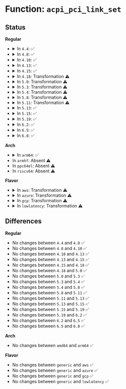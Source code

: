 # Function: <code>acpi_pci_link_set</code>

## Status
<b>Regular</b>
<ul>
<li>
<details>
<summary>In <code>4.4</code>: ✅</summary>

```c
int acpi_pci_link_set(struct acpi_pci_link *link, int irq);
```

**Collision:** Unique Static

**Inline:** No

**Transformation:** False

**Instances:**

```
In drivers/acpi/pci_link.c (ffffffff8148675c)
Location: drivers/acpi/pci_link.c:290
Inline: False
Direct callers:
  - drivers/acpi/pci_link.c:irqrouter_resume
  - drivers/acpi/pci_link.c:acpi_pci_link_allocate_irq
  - drivers/acpi/pci_link.c:acpi_pci_link_allocate_irq
```
**Symbols:**

```
ffffffff8148675c-ffffffff81486973: acpi_pci_link_set (STB_LOCAL)
```
</details>
</li>
<li>
<details>
<summary>In <code>4.8</code>: ✅</summary>

```c
int acpi_pci_link_set(struct acpi_pci_link *link, int irq);
```

**Collision:** Unique Static

**Inline:** No

**Transformation:** False

**Instances:**

```
In drivers/acpi/pci_link.c (ffffffff814d55f9)
Location: drivers/acpi/pci_link.c:291
Inline: False
Direct callers:
  - drivers/acpi/pci_link.c:irqrouter_resume
  - drivers/acpi/pci_link.c:acpi_pci_link_allocate_irq
  - drivers/acpi/pci_link.c:acpi_pci_link_allocate_irq
```
**Symbols:**

```
ffffffff814d55f9-ffffffff814d5809: acpi_pci_link_set (STB_LOCAL)
```
</details>
</li>
<li>
<details>
<summary>In <code>4.10</code>: ✅</summary>

```c
int acpi_pci_link_set(struct acpi_pci_link *link, int irq);
```

**Collision:** Unique Static

**Inline:** No

**Transformation:** False

**Instances:**

```
In drivers/acpi/pci_link.c (ffffffff814f7c2b)
Location: drivers/acpi/pci_link.c:292
Inline: False
Direct callers:
  - drivers/acpi/pci_link.c:irqrouter_resume
  - drivers/acpi/pci_link.c:acpi_pci_link_allocate_irq
  - drivers/acpi/pci_link.c:acpi_pci_link_allocate_irq
```
**Symbols:**

```
ffffffff814f7c2b-ffffffff814f7e3b: acpi_pci_link_set (STB_LOCAL)
```
</details>
</li>
<li>
<details>
<summary>In <code>4.13</code>: ✅</summary>

```c
int acpi_pci_link_set(struct acpi_pci_link *link, int irq);
```

**Collision:** Unique Static

**Inline:** No

**Transformation:** False

**Instances:**

```
In drivers/acpi/pci_link.c (ffffffff81506880)
Location: drivers/acpi/pci_link.c:292
Inline: False
Direct callers:
  - drivers/acpi/pci_link.c:irqrouter_resume
  - drivers/acpi/pci_link.c:acpi_pci_link_allocate_irq
  - drivers/acpi/pci_link.c:acpi_pci_link_allocate_irq
```
**Symbols:**

```
ffffffff81506880-ffffffff81506ac7: acpi_pci_link_set (STB_LOCAL)
```
</details>
</li>
<li>
<details>
<summary>In <code>4.15</code>: ✅</summary>

```c
int acpi_pci_link_set(struct acpi_pci_link *link, int irq);
```

**Collision:** Unique Static

**Inline:** No

**Transformation:** False

**Instances:**

```
In drivers/acpi/pci_link.c (ffffffff815489e0)
Location: drivers/acpi/pci_link.c:292
Inline: False
Direct callers:
  - drivers/acpi/pci_link.c:irqrouter_resume
  - drivers/acpi/pci_link.c:acpi_pci_link_allocate_irq
  - drivers/acpi/pci_link.c:acpi_pci_link_allocate_irq
```
**Symbols:**

```
ffffffff815489e0-ffffffff81548c77: acpi_pci_link_set (STB_LOCAL)
```
</details>
</li>
<li>
<details>
<summary>In <code>4.18</code>: Transformation ⚠️</summary>

```c
int acpi_pci_link_set(struct acpi_pci_link *link, int irq);
```

**Collision:** Unique Static

**Inline:** No

**Transformation:** True

**Instances:**

```
In drivers/acpi/pci_link.c (0)
Location: drivers/acpi/pci_link.c:292
Inline: False
Direct callers:
  - drivers/acpi/pci_link.c:irqrouter_resume
  - drivers/acpi/pci_link.c:acpi_pci_link_allocate_irq
  - drivers/acpi/pci_link.c:acpi_pci_link_allocate_irq
```
**Symbols:**

```
ffffffff8157ea40-ffffffff8157ec73: acpi_pci_link_set (STB_LOCAL)
ffffffff8157f1e4-ffffffff8157f23a: acpi_pci_link_set.cold.10 (STB_LOCAL)
```
</details>
</li>
<li>
<details>
<summary>In <code>5.0</code>: Transformation ⚠️</summary>

```c
int acpi_pci_link_set(struct acpi_pci_link *link, int irq);
```

**Collision:** Unique Static

**Inline:** No

**Transformation:** True

**Instances:**

```
In drivers/acpi/pci_link.c (0)
Location: drivers/acpi/pci_link.c:292
Inline: False
Direct callers:
  - drivers/acpi/pci_link.c:irqrouter_resume
  - drivers/acpi/pci_link.c:acpi_pci_link_allocate_irq
  - drivers/acpi/pci_link.c:acpi_pci_link_allocate_irq
```
**Symbols:**

```
ffffffff81596770-ffffffff8159699d: acpi_pci_link_set (STB_LOCAL)
ffffffff81596f04-ffffffff81596f5a: acpi_pci_link_set.cold.11 (STB_LOCAL)
```
</details>
</li>
<li>
<details>
<summary>In <code>5.3</code>: Transformation ⚠️</summary>

```c
int acpi_pci_link_set(struct acpi_pci_link *link, int irq);
```

**Collision:** Unique Static

**Inline:** No

**Transformation:** True

**Instances:**

```
In drivers/acpi/pci_link.c (0)
Location: drivers/acpi/pci_link.c:279
Inline: False
Direct callers:
  - drivers/acpi/pci_link.c:irqrouter_resume
  - drivers/acpi/pci_link.c:acpi_pci_link_allocate_irq
  - drivers/acpi/pci_link.c:acpi_pci_link_allocate_irq
```
**Symbols:**

```
ffffffff815c7880-ffffffff815c7aa5: acpi_pci_link_set (STB_LOCAL)
ffffffff815c8096-ffffffff815c8104: acpi_pci_link_set.cold (STB_LOCAL)
```
</details>
</li>
<li>
<details>
<summary>In <code>5.4</code>: Transformation ⚠️</summary>

```c
int acpi_pci_link_set(struct acpi_pci_link *link, int irq);
```

**Collision:** Unique Static

**Inline:** No

**Transformation:** True

**Instances:**

```
In drivers/acpi/pci_link.c (0)
Location: drivers/acpi/pci_link.c:279
Inline: False
Direct callers:
  - drivers/acpi/pci_link.c:irqrouter_resume
  - drivers/acpi/pci_link.c:acpi_pci_link_allocate_irq
  - drivers/acpi/pci_link.c:acpi_pci_link_allocate_irq
```
**Symbols:**

```
ffffffff815e8aa0-ffffffff815e8cc5: acpi_pci_link_set (STB_LOCAL)
ffffffff815e92b6-ffffffff815e9324: acpi_pci_link_set.cold (STB_LOCAL)
```
</details>
</li>
<li>
<details>
<summary>In <code>5.8</code>: Transformation ⚠️</summary>

```c
int acpi_pci_link_set(struct acpi_pci_link *link, int irq);
```

**Collision:** Unique Static

**Inline:** No

**Transformation:** True

**Instances:**

```
In drivers/acpi/pci_link.c (0)
Location: drivers/acpi/pci_link.c:277
Inline: False
Direct callers:
  - drivers/acpi/pci_link.c:irqrouter_resume
  - drivers/acpi/pci_link.c:acpi_pci_link_allocate
  - drivers/acpi/pci_link.c:acpi_pci_link_allocate
```
**Symbols:**

```
ffffffff816942f0-ffffffff81694510: acpi_pci_link_set (STB_LOCAL)
ffffffff81694b80-ffffffff81694bee: acpi_pci_link_set.cold (STB_LOCAL)
```
</details>
</li>
<li>
<details>
<summary>In <code>5.11</code>: Transformation ⚠️</summary>

```c
int acpi_pci_link_set(struct acpi_pci_link *link, int irq);
```

**Collision:** Unique Static

**Inline:** No

**Transformation:** True

**Instances:**

```
In drivers/acpi/pci_link.c (0)
Location: drivers/acpi/pci_link.c:277
Inline: False
Direct callers:
  - drivers/acpi/pci_link.c:irqrouter_resume
  - drivers/acpi/pci_link.c:acpi_pci_link_allocate
  - drivers/acpi/pci_link.c:acpi_pci_link_allocate
```
**Symbols:**

```
ffffffff816b1800-ffffffff816b1a23: acpi_pci_link_set (STB_LOCAL)
ffffffff81c01e60-ffffffff81c01ed4: acpi_pci_link_set.cold (STB_LOCAL)
```
</details>
</li>
<li>
<details>
<summary>In <code>5.13</code>: ✅</summary>

```c
int acpi_pci_link_set(struct acpi_pci_link *link, int irq);
```

**Collision:** Unique Static

**Inline:** No

**Transformation:** False

**Instances:**

```
In drivers/acpi/pci_link.c (ffffffff816939a0)
Location: drivers/acpi/pci_link.c:277
Inline: False
Direct callers:
  - drivers/acpi/pci_link.c:irqrouter_resume
  - drivers/acpi/pci_link.c:acpi_pci_link_allocate
  - drivers/acpi/pci_link.c:acpi_pci_link_allocate
```
**Symbols:**

```
ffffffff816939a0-ffffffff81693c0e: acpi_pci_link_set (STB_LOCAL)
```
</details>
</li>
<li>
<details>
<summary>In <code>5.15</code>: ✅</summary>

```c
int acpi_pci_link_set(struct acpi_pci_link *link, int irq);
```

**Collision:** Unique Static

**Inline:** No

**Transformation:** False

**Instances:**

```
In drivers/acpi/pci_link.c (ffffffff817097d0)
Location: drivers/acpi/pci_link.c:277
Inline: False
Direct callers:
  - drivers/acpi/pci_link.c:irqrouter_resume
  - drivers/acpi/pci_link.c:acpi_pci_link_allocate
  - drivers/acpi/pci_link.c:acpi_pci_link_allocate
```
**Symbols:**

```
ffffffff817097d0-ffffffff81709a3e: acpi_pci_link_set (STB_LOCAL)
```
</details>
</li>
<li>
<details>
<summary>In <code>5.19</code>: ✅</summary>

```c
int acpi_pci_link_set(struct acpi_pci_link *link, int irq);
```

**Collision:** Unique Static

**Inline:** No

**Transformation:** False

**Instances:**

```
In drivers/acpi/pci_link.c (ffffffff81837be0)
Location: drivers/acpi/pci_link.c:277
Inline: False
Direct callers:
  - drivers/acpi/pci_link.c:irqrouter_resume
  - drivers/acpi/pci_link.c:acpi_pci_link_allocate
  - drivers/acpi/pci_link.c:acpi_pci_link_allocate
```
**Symbols:**

```
ffffffff81837be0-ffffffff81837e57: acpi_pci_link_set (STB_LOCAL)
```
</details>
</li>
<li>
<details>
<summary>In <code>6.2</code>: ✅</summary>

```c
int acpi_pci_link_set(struct acpi_pci_link *link, int irq);
```

**Collision:** Unique Static

**Inline:** No

**Transformation:** False

**Instances:**

```
In drivers/acpi/pci_link.c (ffffffff8196ceb0)
Location: drivers/acpi/pci_link.c:277
Inline: False
Direct callers:
  - drivers/acpi/pci_link.c:irqrouter_resume
  - drivers/acpi/pci_link.c:acpi_pci_link_allocate
  - drivers/acpi/pci_link.c:acpi_pci_link_allocate
```
**Symbols:**

```
ffffffff8196ceb0-ffffffff8196d124: acpi_pci_link_set (STB_LOCAL)
```
</details>
</li>
<li>
<details>
<summary>In <code>6.5</code>: ✅</summary>

```c
int acpi_pci_link_set(struct acpi_pci_link *link, int irq);
```

**Collision:** Unique Static

**Inline:** No

**Transformation:** False

**Instances:**

```
In drivers/acpi/pci_link.c (ffffffff819b3440)
Location: drivers/acpi/pci_link.c:277
Inline: False
Direct callers:
  - drivers/acpi/pci_link.c:irqrouter_resume
  - drivers/acpi/pci_link.c:acpi_pci_link_allocate
  - drivers/acpi/pci_link.c:acpi_pci_link_allocate
```
**Symbols:**

```
ffffffff819b3440-ffffffff819b36b4: acpi_pci_link_set (STB_LOCAL)
```
</details>
</li>
<li>
<details>
<summary>In <code>6.8</code>: ✅</summary>

```c
int acpi_pci_link_set(struct acpi_pci_link *link, int irq);
```

**Collision:** Unique Static

**Inline:** No

**Transformation:** False

**Instances:**

```
In drivers/acpi/pci_link.c (ffffffff819fd990)
Location: drivers/acpi/pci_link.c:277
Inline: False
Direct callers:
  - drivers/acpi/pci_link.c:irqrouter_resume
  - drivers/acpi/pci_link.c:acpi_pci_link_allocate
  - drivers/acpi/pci_link.c:acpi_pci_link_allocate
```
**Symbols:**

```
ffffffff819fd990-ffffffff819fdc29: acpi_pci_link_set (STB_LOCAL)
```
</details>
</li>
</ul>
<b>Arch</b>
<ul>
<li>
<details>
<summary>In <code>arm64</code>: ✅</summary>

```c
int acpi_pci_link_set(struct acpi_pci_link *link, int irq);
```

**Collision:** Unique Static

**Inline:** No

**Transformation:** False

**Instances:**

```
In drivers/acpi/pci_link.c (ffff800010775e00)
Location: drivers/acpi/pci_link.c:279
Inline: False
Direct callers:
  - drivers/acpi/pci_link.c:irqrouter_resume
  - drivers/acpi/pci_link.c:acpi_pci_link_allocate_irq
  - drivers/acpi/pci_link.c:acpi_pci_link_allocate_irq
```
**Symbols:**

```
ffff800010775e00-ffff800010776028: acpi_pci_link_set (STB_LOCAL)
```
</details>
</li>
<li>
In <code>armhf</code>: Absent ⚠️
</li>
<li>
In <code>ppc64el</code>: Absent ⚠️
</li>
<li>
In <code>riscv64</code>: Absent ⚠️
</li>
</ul>
<b>Flavor</b>
<ul>
<li>
<details>
<summary>In <code>aws</code>: Transformation ⚠️</summary>

```c
int acpi_pci_link_set(struct acpi_pci_link *link, int irq);
```

**Collision:** Unique Static

**Inline:** No

**Transformation:** True

**Instances:**

```
In drivers/acpi/pci_link.c (0)
Location: drivers/acpi/pci_link.c:279
Inline: False
Direct callers:
  - drivers/acpi/pci_link.c:irqrouter_resume
  - drivers/acpi/pci_link.c:acpi_pci_link_allocate_irq
  - drivers/acpi/pci_link.c:acpi_pci_link_allocate_irq
```
**Symbols:**

```
ffffffff815d9bf0-ffffffff815d9dc7: acpi_pci_link_set (STB_LOCAL)
ffffffff815da2f6-ffffffff815da364: acpi_pci_link_set.cold (STB_LOCAL)
```
</details>
</li>
<li>
<details>
<summary>In <code>azure</code>: Transformation ⚠️</summary>

```c
int acpi_pci_link_set(struct acpi_pci_link *link, int irq);
```

**Collision:** Unique Static

**Inline:** No

**Transformation:** True

**Instances:**

```
In drivers/acpi/pci_link.c (0)
Location: drivers/acpi/pci_link.c:279
Inline: False
Direct callers:
  - drivers/acpi/pci_link.c:irqrouter_resume
  - drivers/acpi/pci_link.c:acpi_pci_link_allocate_irq
  - drivers/acpi/pci_link.c:acpi_pci_link_allocate_irq
```
**Symbols:**

```
ffffffff815c3810-ffffffff815c39e2: acpi_pci_link_set (STB_LOCAL)
ffffffff815c3f16-ffffffff815c3f84: acpi_pci_link_set.cold (STB_LOCAL)
```
</details>
</li>
<li>
<details>
<summary>In <code>gcp</code>: Transformation ⚠️</summary>

```c
int acpi_pci_link_set(struct acpi_pci_link *link, int irq);
```

**Collision:** Unique Static

**Inline:** No

**Transformation:** True

**Instances:**

```
In drivers/acpi/pci_link.c (0)
Location: drivers/acpi/pci_link.c:279
Inline: False
Direct callers:
  - drivers/acpi/pci_link.c:irqrouter_resume
  - drivers/acpi/pci_link.c:acpi_pci_link_allocate_irq
  - drivers/acpi/pci_link.c:acpi_pci_link_allocate_irq
```
**Symbols:**

```
ffffffff815dcd80-ffffffff815dcfa5: acpi_pci_link_set (STB_LOCAL)
ffffffff815dd596-ffffffff815dd604: acpi_pci_link_set.cold (STB_LOCAL)
```
</details>
</li>
<li>
<details>
<summary>In <code>lowlatency</code>: Transformation ⚠️</summary>

```c
int acpi_pci_link_set(struct acpi_pci_link *link, int irq);
```

**Collision:** Unique Static

**Inline:** No

**Transformation:** True

**Instances:**

```
In drivers/acpi/pci_link.c (0)
Location: drivers/acpi/pci_link.c:279
Inline: False
Direct callers:
  - drivers/acpi/pci_link.c:irqrouter_resume
  - drivers/acpi/pci_link.c:acpi_pci_link_allocate_irq
  - drivers/acpi/pci_link.c:acpi_pci_link_allocate_irq
```
**Symbols:**

```
ffffffff815f6c40-ffffffff815f6e65: acpi_pci_link_set (STB_LOCAL)
ffffffff815f7456-ffffffff815f74c4: acpi_pci_link_set.cold (STB_LOCAL)
```
</details>
</li>
</ul>

## Differences
<b>Regular</b>
<ul>
<li>
No changes between <code>4.4</code> and <code>4.8</code> ✅
</li>
<li>
No changes between <code>4.8</code> and <code>4.10</code> ✅
</li>
<li>
No changes between <code>4.10</code> and <code>4.13</code> ✅
</li>
<li>
No changes between <code>4.13</code> and <code>4.15</code> ✅
</li>
<li>
No changes between <code>4.15</code> and <code>4.18</code> ✅
</li>
<li>
No changes between <code>4.18</code> and <code>5.0</code> ✅
</li>
<li>
No changes between <code>5.0</code> and <code>5.3</code> ✅
</li>
<li>
No changes between <code>5.3</code> and <code>5.4</code> ✅
</li>
<li>
No changes between <code>5.4</code> and <code>5.8</code> ✅
</li>
<li>
No changes between <code>5.8</code> and <code>5.11</code> ✅
</li>
<li>
No changes between <code>5.11</code> and <code>5.13</code> ✅
</li>
<li>
No changes between <code>5.13</code> and <code>5.15</code> ✅
</li>
<li>
No changes between <code>5.15</code> and <code>5.19</code> ✅
</li>
<li>
No changes between <code>5.19</code> and <code>6.2</code> ✅
</li>
<li>
No changes between <code>6.2</code> and <code>6.5</code> ✅
</li>
<li>
No changes between <code>6.5</code> and <code>6.8</code> ✅
</li>
</ul>
<b>Arch</b>
<ul>
<li>
No changes between <code>amd64</code> and <code>arm64</code> ✅
</li>
</ul>
<b>Flavor</b>
<ul>
<li>
No changes between <code>generic</code> and <code>aws</code> ✅
</li>
<li>
No changes between <code>generic</code> and <code>azure</code> ✅
</li>
<li>
No changes between <code>generic</code> and <code>gcp</code> ✅
</li>
<li>
No changes between <code>generic</code> and <code>lowlatency</code> ✅
</li>
</ul>
